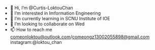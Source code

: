 - 👋 Hi, I’m @Curtis-LoktouChan
- 👀 I’m interested in Imformation Engineering
- 🌱 I’m currently learning in SCNU Institute of IOE
- 💞️ I’m looking to collaborate on Wed
- 📫 How to reach me comeonloktou@outlook.com/comeongz13002055898@gmail.com
instagram:@loktou_chan


<!---
Curtis-LoktouChan/Curtis-LoktouChan is a ✨ special ✨ repository because its `README.md` (this file) appears on your GitHub profile.
You can click the Preview link to take a look at your changes.
--->
